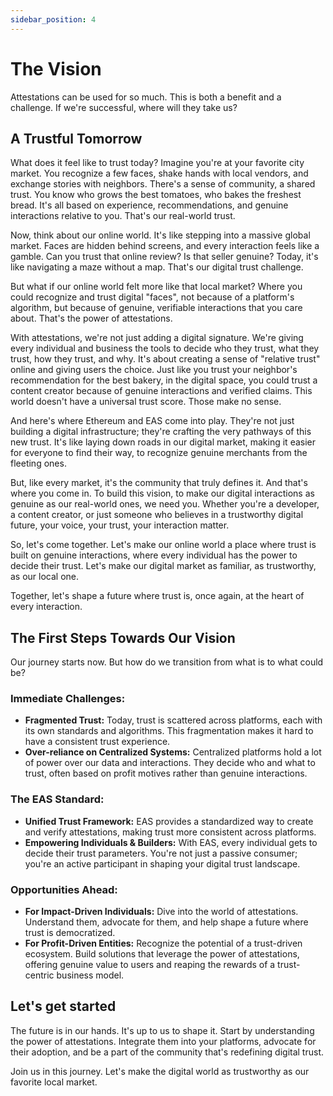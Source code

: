 ```yaml
---
sidebar_position: 4
---
```


# The Vision
Attestations can be used for so much. This is both a benefit and a challenge. If we're successful, where will they take us?

## A Trustful Tomorrow

What does it feel like to trust today? Imagine you're at your favorite city market. You recognize a few faces, shake hands with local vendors, and exchange stories with neighbors. There's a sense of community, a shared trust. You know who grows the best tomatoes, who bakes the freshest bread. It's all based on experience, recommendations, and genuine interactions relative to you. That's our real-world trust.

Now, think about our online world. It's like stepping into a massive global market. Faces are hidden behind screens, and every interaction feels like a gamble. Can you trust that online review? Is that seller genuine? Today, it's like navigating a maze without a map. That's our digital trust challenge.

But what if our online world felt more like that local market? Where you could recognize and trust digital "faces", not because of a platform's algorithm, but because of genuine, verifiable interactions that you care about. That's the power of attestations.

With attestations, we're not just adding a digital signature. We're giving every individual and business the tools to decide who they trust, what they trust, how they trust, and why. It's about creating a sense of "relative trust" online and giving users the choice. Just like you trust your neighbor's recommendation for the best bakery, in the digital space, you could trust a content creator because of genuine interactions and verified claims. This world doesn't have a universal trust score. Those make no sense. 

And here's where Ethereum and EAS come into play. They're not just building a digital infrastructure; they're crafting the very pathways of this new trust. It's like laying down roads in our digital market, making it easier for everyone to find their way, to recognize genuine merchants from the fleeting ones.

But, like every market, it's the community that truly defines it. And that's where you come in. To build this vision, to make our digital interactions as genuine as our real-world ones, we need you. Whether you're a developer, a content creator, or just someone who believes in a trustworthy digital future, your voice, your trust, your interaction matter.

So, let's come together. Let's make our online world a place where trust is built on genuine interactions, where every individual has the power to decide their trust. Let's make our digital market as familiar, as trustworthy, as our local one.

Together, let's shape a future where trust is, once again, at the heart of every interaction.

## The First Steps Towards Our Vision
Our journey starts now. But how do we transition from what is to what could be?

### Immediate Challenges:
- **Fragmented Trust:** Today, trust is scattered across platforms, each with its own standards and algorithms. This fragmentation makes it hard to have a consistent trust experience.
- **Over-reliance on Centralized Systems:** Centralized platforms hold a lot of power over our data and interactions. They decide who and what to trust, often based on profit motives rather than genuine interactions.

### The EAS Standard:
- **Unified Trust Framework:** EAS provides a standardized way to create and verify attestations, making trust more consistent across platforms.
- **Empowering Individuals & Builders:** With EAS, every individual gets to decide their trust parameters. You're not just a passive consumer; you're an active participant in shaping your digital trust landscape.

### Opportunities Ahead:
- **For Impact-Driven Individuals:** Dive into the world of attestations. Understand them, advocate for them, and help shape a future where trust is democratized.
- **For Profit-Driven Entities:** Recognize the potential of a trust-driven ecosystem. Build solutions that leverage the power of attestations, offering genuine value to users and reaping the rewards of a trust-centric business model.

## Let's get started
The future is in our hands. It's up to us to shape it. Start by understanding the power of attestations. Integrate them into your platforms, advocate for their adoption, and be a part of the community that's redefining digital trust.

Join us in this journey. Let's make the digital world as trustworthy as our favorite local market.
